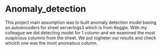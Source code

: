 # Anomaly_detection
 
This project main assumption was to built anomaly detection model basing on autoencoders for sheet serverlogs3 which is from Keggle.
With my colleague we did detecting model for 1 column and we examined the most suspicious columns from the sheet. We put togheter our results and check whcich one was the most anomalous column.
